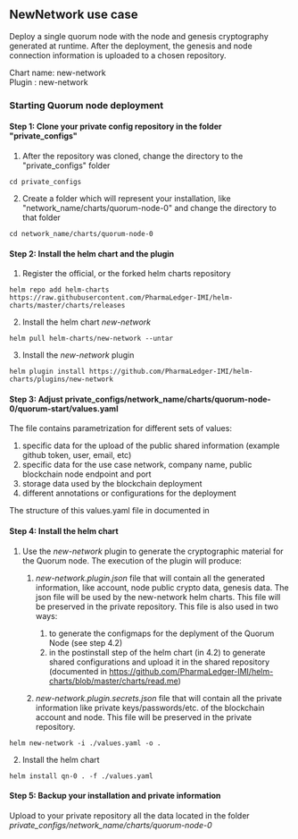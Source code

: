 

## NewNetwork use case

Deploy a single quorum node with the node and genesis cryptography generated at runtime. After the deployment, the genesis and node connection information is uploaded to a chosen repository. 

Chart name: new-network<br/>
Plugin : new-network

### Starting Quorum node deployment

#### Step 1: Clone your private config repository in the folder "private_configs"


1. After the repository was cloned, change the directory to the "private_configs" folder
```shell
cd private_configs
```
2. Create a folder which will represent your installation, like "network_name/charts/quorum-node-0" and change the directory to that folder
```shell
cd network_name/charts/quorum-node-0
```

#### Step 2: Install the helm chart and the plugin

1. Register the official, or the forked helm charts repository
```shell
helm repo add helm-charts https://raw.githubusercontent.com/PharmaLedger-IMI/helm-charts/master/charts/releases
```
2. Install the helm chart _new-network_
```shell
helm pull helm-charts/new-network --untar
```
3. Install the _new-network_ plugin
```shell
helm plugin install https://github.com/PharmaLedger-IMI/helm-charts/plugins/new-network
```

#### Step 3: Adjust private_configs/network_name/charts/quorum-node-0/quorum-start/values.yaml

The file contains parametrization for different sets of values:
1. specific data for the upload of the public shared information (example github token, user, email, etc)
2. specific data for the use case network, company name, public blockchain node endpoint and port
3. storage data used by the blockchain deployment
4. different annotations or configurations for the deployment

The structure of this values.yaml file in documented in 

#### Step 4: Install the helm chart

1. Use the _new-network_ plugin to generate the cryptographic material for the Quorum node. 
   The execution of the plugin will produce:
   1. _new-network.plugin.json_ file that will contain all the generated information, like account, node public crypto data, genesis data. The json file will be used by the new-network helm charts. This file will be preserved in the private repository.
      This file is also used in two ways:
       1. to generate the configmaps for the deplyment of the Quorum Node (see step 4.2)
       2. in the postinstall step of the helm chart (in 4.2) to generate shared configurations and upload it in the shared repository (documented in https://github.com/PharmaLedger-IMI/helm-charts/blob/master/charts/read.me) 
   
   3. _new-network.plugin.secrets.json_ file that will contain all the private information like private keys/passwords/etc. of the blockchain account and node. This file will be preserved in the private repository.
   
```shell
helm new-network -i ./values.yaml -o .
```

2. Install the helm chart
```shell
helm install qn-0 . -f ./values.yaml
```

#### Step 5: Backup your installation and private information

Upload to your private repository all the data located in the folder _private_configs/network_name/charts/quorum-node-0_



